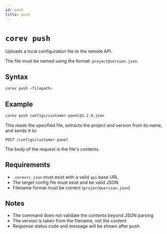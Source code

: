 ```yaml
---
id: push
title: push
---
```


# `corev push`

Uploads a local configuration file to the remote API.

The file must be named using the format: `project@version.json`.

## Syntax

```bash
corev push <filepath>
```

## Example

```bash
corev push configs/customer-panel@1.2.0.json
```

This reads the specified file, extracts the project and version from its name, and sends it to:

```
POST /configs/customer-panel
```

The body of the request is the file's contents.

## Requirements

- `.corevrc.json` must exist with a valid `api` base URL
- The target config file must exist and be valid JSON
- Filename format must be correct (`project@version.json`)

## Notes

- The command does not validate the contents beyond JSON parsing
- The version is taken from the filename, not the content
- Response status code and message will be shown after push
